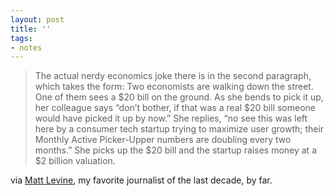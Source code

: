 ```yaml
---
layout: post
title: ''
tags:
- notes
---
```


> The actual nerdy economics joke there is in the second paragraph, which takes the form: Two economists are walking down the street. One of them sees a $20 bill on the ground. As she bends to pick it up, her colleague says “don’t bother, if that was a real $20 bill someone would have picked it up by now.” She replies, “no see this was left here by a consumer tech startup trying to maximize user growth; their Monthly Active Picker-Upper numbers are doubling every two months.” She picks up the $20 bill and the startup raises money at a $2 billion valuation.

via [Matt Levine](https://www.bloomberg.com/opinion/articles/2020-05-18/the-unicorns-fell-into-a-ditch), my favorite journalist of the last decade, by far.
